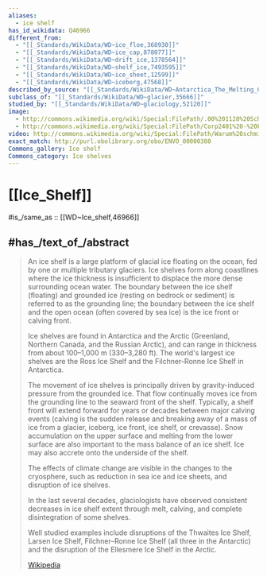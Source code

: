 ```yaml
---
aliases:
  - ice shelf
has_id_wikidata: Q46966
different_from:
  - "[[_Standards/WikiData/WD~ice_floe,368930]]"
  - "[[_Standards/WikiData/WD~ice_cap,878077]]"
  - "[[_Standards/WikiData/WD~drift_ice,1378564]]"
  - "[[_Standards/WikiData/WD~shelf_ice,7493595]]"
  - "[[_Standards/WikiData/WD~ice_sheet,12599]]"
  - "[[_Standards/WikiData/WD~iceberg,47568]]"
described_by_source: "[[_Standards/WikiData/WD~Antarctica_The_Melting_Continent,127164207]]"
subclass_of: "[[_Standards/WikiData/WD~glacier,35666]]"
studied_by: "[[_Standards/WikiData/WD~glaciology,52120]]"
image:
  - http://commons.wikimedia.org/wiki/Special:FilePath/.00%201128%20Schelfeiskannte%20in%20der%20Antarktis.jpg
  - http://commons.wikimedia.org/wiki/Special:FilePath/Corp2401%20-%20Flickr%20-%20NOAA%20Photo%20Library.jpg
video: http://commons.wikimedia.org/wiki/Special:FilePath/Warum%20schmilzt%20das%20Schelfeis%3F.webm
exact_match: http://purl.obolibrary.org/obo/ENVO_00000380
Commons_gallery: Ice shelf
Commons_category: Ice shelves
---
```


# [[Ice_Shelf]] 

#is_/same_as :: [[WD~Ice_shelf,46966]] 

## #has_/text_of_/abstract 

> An ice shelf is a large platform of glacial ice floating on the ocean, fed by one or multiple tributary glaciers. 
> Ice shelves form along coastlines 
> where the ice thickness is insufficient to displace the more dense surrounding ocean water. 
> The boundary between the ice shelf (floating) and grounded ice (resting on bedrock or sediment) 
> is referred to as the grounding line; the boundary between the ice shelf and the open ocean 
> (often covered by sea ice) is the ice front or calving front. 
>
> Ice shelves are found in Antarctica and the Arctic (Greenland, Northern Canada, and the Russian Arctic), 
> and can range in thickness from about 100–1,000 m (330–3,280 ft). 
> The world's largest ice shelves are the Ross Ice Shelf and the Filchner-Ronne Ice Shelf in Antarctica.
>
> The movement of ice shelves is principally driven by gravity-induced pressure from the grounded ice. 
> That flow continually moves ice from the grounding line to the seaward front of the shelf. 
> Typically, a shelf front will extend forward for years or decades between major calving events 
> (calving is the sudden release and breaking away of a mass of ice from a glacier, iceberg, ice front, ice shelf, or crevasse). Snow accumulation on the upper surface and melting from the lower surface are also important to the mass balance of an ice shelf. Ice may also accrete onto the underside of the shelf.  
>
> The effects of climate change are visible in the changes to the cryosphere, 
> such as reduction in sea ice and ice sheets, and disruption of ice shelves. 
> 
> In the last several decades, glaciologists have observed consistent decreases in ice shelf extent 
> through melt, calving, and complete disintegration of some shelves. 
> 
> Well studied examples include disruptions of the Thwaites Ice Shelf, Larsen Ice Shelf, 
> Filchner–Ronne Ice Shelf (all three in the Antarctic) and the disruption of the Ellesmere Ice Shelf in the Arctic.
>
> [Wikipedia](https://en.wikipedia.org/wiki/Ice%20shelf) 

